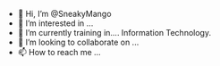 - 👋 Hi, I’m @SneakyMango
- 👀 I’m interested in ...
- 🌱 I’m currently training in.... Information Technology.
- 💞️ I’m looking to collaborate on ...
- 📫 How to reach me ...

<!---
SneakyMango/SneakyMango is a ✨ special ✨ repository because its `README.md` (this file) appears on your GitHub profile.
You can click the Preview link to take a look at your changes.
--->
